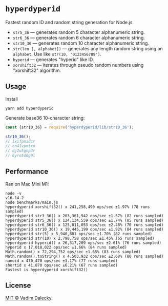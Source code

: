 # `hyperdyperid`

Fastest random ID and random string generation for Node.js

- `str5_36` &mdash; generates random 5 character alphanumeric string.
- `str6_36` &mdash; generates random 6 character alphanumeric string.
- `str10_36` &mdash; generates random 10 character alphanumeric string.
- `str(len [, alphabet])` &mdash; generates any length random string using an `alphabet`. Use like `str(10, '0123456789')`.
- `hyperid` &mdash; generates "hyperid" like ID.
- `xorshift32` &mdash; iterates through pseudo random numbers using "xorshift32" algorithm.


## Usage

Install

```
yarn add hyperdyperid
```

Generate base36 10-character string:

```js
const {str10_36} = require('hyperdyperid/lib/str10_36');

str10_36();
// lxifpmidcr
// cn41vpmtxo
// dj2u5ghp3r
// 6yro5d0g9l
```


## Performance

Ran on Mac Mini M1:

```
node -v
v16.14.2
node benchmarks/main.js 
hyperdyperid xorshift32() x 241,258,490 ops/sec ±1.97% (78 runs sampled)
hyperdyperid str3_36() x 203,361,942 ops/sec ±1.57% (82 runs sampled)
hyperdyperid str5_36() x 124,134,559 ops/sec ±1.74% (85 runs sampled)
hyperdyperid str6_36() x 125,011,053 ops/sec ±2.48% (70 runs sampled)
hyperdyperid str10_36() x 19,445,199 ops/sec ±1.92% (84 runs sampled)
hyperdyperid str(5) x 5,940,801 ops/sec ±1.70% (82 runs sampled)
hyperdyperid str(10) x 2,798,758 ops/sec ±1.45% (65 runs sampled)
hyperdyperid hyperid() x 26,317,209 ops/sec ±2.61% (76 runs sampled)
hyperid x 17,018,022 ops/sec ±1.66% (84 runs sampled)
Math.random() x 72,294,752 ops/sec ±1.65% (83 runs sampled)
Math.random().toString() x 4,503,932 ops/sec ±2.68% (80 runs sampled)
nanoid x 470,470 ops/sec ±3.17% (77 runs sampled)
shortid x 41,870 ops/sec ±6.21% (67 runs sampled)
Fastest is hyperdyperid xorshift32()
```


## License

[MIT © Vadim Dalecky](LICENSE).
